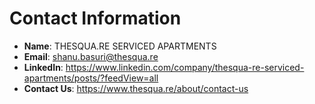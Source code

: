# Contact Information

- **Name**: THESQUA.RE SERVICED APARTMENTS
- **Email**: shanu.basuri@thesqua.re
- **LinkedIn**: https://www.linkedin.com/company/thesqua-re-serviced-apartments/posts/?feedView=all
- **Contact Us**: https://www.thesqua.re/about/contact-us
